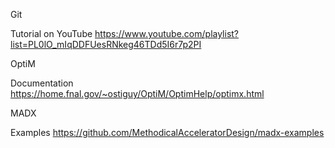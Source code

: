 Git

Tutorial on YouTube
https://www.youtube.com/playlist?list=PL0lO_mIqDDFUesRNkeg46TDd5I6r7p2PI

OptiM

Documentation
https://home.fnal.gov/~ostiguy/OptiM/OptimHelp/optimx.html

MADX

Examples
https://github.com/MethodicalAcceleratorDesign/madx-examples
